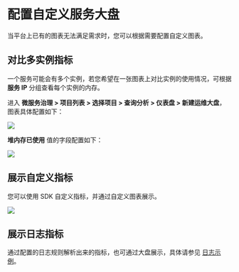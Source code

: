 # 配置自定义服务大盘
当平台上已有的图表无法满足需求时，您可以根据需要配置自定义图表。

## 对比多实例指标
一个服务可能会有多个实例，若您希望在一张图表上对比实例的使用情况，可根据 **服务 IP** 分组查看每个实例的内存。

进入 **微服务治理 > 项目列表 > 选择项目 > 查询分析 > 仪表盘 > 新建运维大盘**，图表具体配置如下：

![](https://terminus-paas.oss-cn-hangzhou.aliyuncs.com/paas-doc/2021/08/17/261d7e84-f440-49b2-83d8-1768a8bd8cc0.png)

**堆内存已使用** 值的字段配置如下：

![](https://terminus-paas.oss-cn-hangzhou.aliyuncs.com/paas-doc/2021/08/23/0d45d9ba-8fc0-4ab2-a256-026886e24949.png)

## 展示自定义指标
您可以使用 SDK 自定义指标，并通过自定义图表展示。

![](https://terminus-paas.oss-cn-hangzhou.aliyuncs.com/paas-doc/2021/08/17/27d7381f-6b19-40cc-9cf5-4f1f2139c2bf.png)

## 展示日志指标
通过配置的日志规则解析出来的指标，也可通过大盘展示，具体请参见 [日志示例](../log/java-log-rule.md)。

